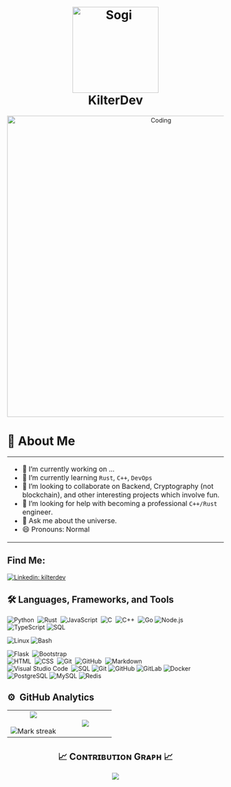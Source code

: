 <h1 align='center'>
  <br>
  <a href='https:/www.kilter.dev/'><img width="200" src='https://github.com/kilterdev/kilterdev/assets/65344944/6612d823-cd9d-439d-ac23-64263fd0f3a5' alt='Sogi' width='200'></a>
  <br>
  KilterDev
  <br>
</h1>


<p align="center">
  <img  alt="Coding" style="min-width: 450; width: 700" src="https://repository-images.githubusercontent.com/588181932/e36ec678-7984-4cdd-8e4c-a3932772ff8e">
</p>

# 👋 About Me

<table  style="width: 100%">
<tr border="none">
<td  >

- 🔭 I’m currently working on ...
- 🌱 I’m currently learning `Rust`, `C++`, `DevOps`
- 👯 I’m looking to collaborate on Backend, Cryptography (not blockchain), and other interesting projects which involve fun.
- 🤔 I’m looking for help with becoming a professional `C++/Rust` engineer.
- 💬 Ask me about the universe.
- 😄 Pronouns: Normal

</td>
</tr>
</table>


## Find Me:

<a href="https://www.linkedin.com/in/kilteredev/">
  
![Linkedin: kilterdev](https://img.shields.io/badge/-kilterdev-blue?style=flat-square&logo=Linkedin&logoColor=white)
</a>

<h2>🛠️ Languages, Frameworks, and Tools </h2>

        
![Python](https://img.shields.io/badge/-Python-05122A?style=flat&logo=python)&nbsp;
![Rust](https://img.shields.io/badge/-Rust-05122A?style=flat&logo=rust)&nbsp;
![JavaScript](https://img.shields.io/badge/-JavaScript-05122A?style=flat&logo=javascript)&nbsp;
![C](https://img.shields.io/badge/-C-05122A?style=flat&logo=C&logoColor=A8B9CC)&nbsp;
![C++](https://img.shields.io/badge/-C++-05122A?style=flat&logo=C%2B%2B&logoColor=00599C)&nbsp;
![Go](https://img.shields.io/badge/-GO-000?&logo=Go)
![Node.js](https://img.shields.io/badge/-Node.js-05122A?style=flat&logo=node.js)&nbsp;
![TypeScript](https://img.shields.io/badge/-TypeScript-000000?style=flat&logo=typescript)
![SQL](https://img.shields.io/badge/-SQL-000000?style=flat&logo=postgresql)


![Linux](https://img.shields.io/badge/-Linux-222222?style=flat&logo=linux&logoColor=FCC624)
![Bash](https://img.shields.io/badge/-Bash-000?&logo=GNU-Bash)


![Flask](https://img.shields.io/badge/-Flask-05122A?style=flat&logo=flask)&nbsp;
![Bootstrap](https://img.shields.io/badge/-Bootstrap-05122A?style=flat&logo=bootstrap&logoColor=563D7C)\
![HTML](https://img.shields.io/badge/-HTML-05122A?style=flat&logo=HTML5)&nbsp;
![CSS](https://img.shields.io/badge/-CSS-05122A?style=flat&logo=CSS3&logoColor=1572B6)&nbsp;
![Git](https://img.shields.io/badge/-Git-05122A?style=flat&logo=git)&nbsp;
![GitHub](https://img.shields.io/badge/-GitHub-05122A?style=flat&logo=github)&nbsp;
![Markdown](https://img.shields.io/badge/-Markdown-05122A?style=flat&logo=markdown)\
![Visual Studio Code](https://img.shields.io/badge/-Visual%20Studio%20Code-05122A?style=flat&logo=visual-studio-code&logoColor=007ACC)&nbsp;
![SQL](https://img.shields.io/badge/-html-000000?style=flat&logo=html)
![Git](https://img.shields.io/badge/-Git-000?&logo=Git)
![GitHub](https://img.shields.io/badge/-GitHub-000?&logo=GitHub)
![GitLab](https://img.shields.io/badge/-GitLab-000?&logo=GitLab)
![Docker](https://img.shields.io/badge/-Docker-000?&logo=Docker)
![PostgreSQL](https://img.shields.io/badge/-PostgreSQL-000?&logo=PostgreSQL)
![MySQL](https://img.shields.io/badge/-MySQL-000?&logo=MySQL)
![Redis](https://img.shields.io/badge/-Redis-000?&logo=Redis)

<!--![AWS](https://img.shields.io/badge/-AWS-000?&logo=Amazon-AWS)
![Azure](https://img.shields.io/badge/-Azure-000?&logo=Microsoft-Azure)
![Terraform](https://img.shields.io/badge/-Terraform-000?&logo=Terraform)
![Kubernetes](https://img.shields.io/badge/-Kubernetes-000?&logo=Kubernetes)
![Consul](https://img.shields.io/badge/-Consul-000?&logo=Consul)
![Prometheus](https://img.shields.io/badge/-Prometheus-000?&logo=Prometheus)
![Grafana](https://img.shields.io/badge/-Grafana-000?&logo=Grafana)
![Nginx](https://img.shields.io/badge/-Nginx-000?&logo=Nginx)
![Chef](https://img.shields.io/badge/-Chef-000?&logo=Chef)

-->

## ⚙️ &nbsp;GitHub Analytics


<!--- stats & Trophy (start) -->
<p align="center">
  <!--- stats (start) -->
<table align="center">
<tr border="none">
<td width="50%" align="center">
  
  <img  align="center"  src="https://github-readme-stats.vercel.app/api?username=kilterdev&theme=white&show_icons=true&count_private=true" />
  <br></br>
  <img  title="🔥 Get streak stats for your profile at git.io/streak-stats" alt="Mark streak" src="https://github-readme-streak-stats.herokuapp.com/?user=kilterdev&theme=white&hide_border=false" /> 
</td>

<td width="50%" align="center">

  <img  align="center"  src="https://github-readme-stats-git-masterorgs-github-readme-stats-team.vercel.app/api/top-langs/?username=kilterdev&include_orgs=true&theme=white&hide_border=false&no-bg=true&no-frame=true&langs_count=10"/>
  
  </td>
</tr>
</table>

<!--Contribution Graph-->
<h2 align="center">📈 Cᴏɴᴛʀɪʙᴜᴛɪᴏɴ Gʀᴀᴘʜ 📈</h2>
<div align="center">
    <img src="https://github-readme-activity-graph.vercel.app/graph?username=kilterdev&bg_color=011627&color=79d3c3&line=c792ea&point=ffeb95&area=true&hide_border=false" border-radius="15">
</div>



